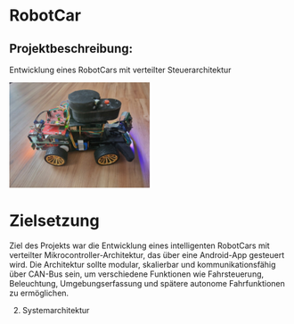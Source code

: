 # RobotCar
## Projektbeschreibung: 
Entwicklung eines RobotCars mit verteilter Steuerarchitektur




<img src="https://github.com/EugenJ-creator/RobotCar/blob/main/RobotCar.jpg" width=50% height=50%>

# Zielsetzung
Ziel des Projekts war die Entwicklung eines intelligenten RobotCars mit verteilter Mikrocontroller-Architektur, das über eine Android-App gesteuert wird. Die Architektur sollte modular, skalierbar und kommunikationsfähig über CAN-Bus sein, um verschiedene Funktionen wie Fahrsteuerung, Beleuchtung, Umgebungserfassung und spätere autonome Fahrfunktionen zu ermöglichen.

2. Systemarchitektur
